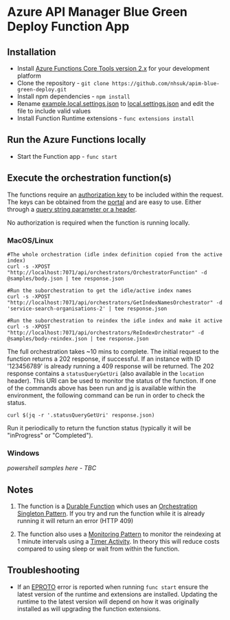 # Azure API Manager Blue Green Deploy Function App

## Installation

* Install
[Azure Functions Core Tools version 2.x](https://docs.microsoft.com/en-us/azure/azure-functions/functions-run-local#install-the-azure-functions-core-tools)
for your development platform
* Clone the repository - `git clone https://github.com/nhsuk/apim-blue-green-deploy.git`
* Install npm dependencies - `npm install`
* Rename [example.local.settings.json](example.local.settings.json) to
  [local.settings.json](local.settings.json) and edit the file to include valid
  values
* Install Function Runtime extensions - `func extensions install`

## Run the Azure Functions locally

* Start the Function app - `func start`

## Execute the orchestration function(s)

The functions require an
[authorization key](https://docs.microsoft.com/en-us/azure/azure-functions/functions-bindings-http-webhook#authorization-keys)
to be included within the request. The keys can be obtained from the
[portal](https://docs.microsoft.com/en-us/azure/azure-functions/functions-bindings-http-webhook#obtaining-keys)
and are easy to use. Either through a
[query string parameter or a header](https://docs.microsoft.com/en-us/azure/azure-functions/functions-bindings-http-webhook#obtaining-keys).

No authorization is required when the function is running locally.

### MacOS/Linux
```
#The whole orchestration (idle index definition copied from the active index)
curl -s -XPOST "http://localhost:7071/api/orchestrators/OrchestratorFunction" -d @samples/body.json | tee response.json

#Run the suborchestration to get the idle/active index names
curl -s -XPOST "http://localhost:7071/api/orchestrators/GetIndexNamesOrchestrator" -d 'service-search-organisations-2' | tee response.json

#Run the suborchestration to reindex the idle index and make it active
curl -s -XPOST "http://localhost:7071/api/orchestrators/ReIndexOrchestrator" -d @samples/body-reindex.json | tee response.json

```
The full orchestration takes ~10 mins to complete. The initial request to the
function returns a 202 response, if successful.
If an instance with ID '123456789' is already running a 409 response will be
returned.
The 202 response contains a `statusQueryGetUri` (also available in the
`location` header). This URI can be used to monitor the status of the function.
If one of the commands above has been run and
[jq](https://stedolan.github.io/jq/) is available within the environment, the
following command can be run in order to check the status.
```
curl $(jq -r '.statusQueryGetUri' response.json)
```
Run it periodically to return the function status (typically it will be
"inProgress" or "Completed").

### Windows

_powershell samples here - TBC_

## Notes
1) The function is a
[Durable Function](https://docs.microsoft.com/en-us/azure/azure-functions/durable/durable-functions-overview)
which uses an
[Orchestration Singleton Pattern](https://docs.microsoft.com/en-us/azure/azure-functions/durable/durable-functions-singletons).
If you try and run the function while it is already running it will return an
error (HTTP 409)

2) The function also uses a
[Monitoring Pattern](https://docs.microsoft.com/en-us/azure/azure-functions/durable/durable-functions-concepts#monitoring)
to monitor the reindexing at 1 minute intervals using a
[Timer Activity](https://docs.microsoft.com/en-us/azure/azure-functions/durable/durable-functions-timers).
In theory this will reduce costs compared to using sleep or wait from within
the function.

## Troubleshooting

* If an [EPROTO](https://github.com/Azure/azure-functions-durable-js/issues/28)
  error is reported when running `func start` ensure the latest version of the
  runtime and extensions are installed. Updating the runtime to the latest
  version will depend on how it was originally installed as will upgrading the
  function extensions.

